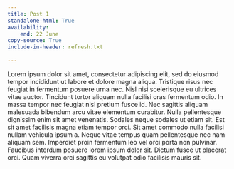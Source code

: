 ```yaml
---
title: Post 1
standalone-html: True
availability:
    end: 22 June 
copy-source: True
include-in-header: refresh.txt
   
---
```


Lorem ipsum dolor sit amet, consectetur adipiscing elit, sed do eiusmod tempor incididunt ut labore et dolore magna aliqua. Tristique risus nec feugiat in fermentum posuere urna nec. Nisl nisi scelerisque eu ultrices vitae auctor. Tincidunt tortor aliquam nulla facilisi cras fermentum odio. In massa tempor nec feugiat nisl pretium fusce id. Nec sagittis aliquam malesuada bibendum arcu vitae elementum curabitur. Nulla pellentesque dignissim enim sit amet venenatis. Sodales neque sodales ut etiam sit. Est sit amet facilisis magna etiam tempor orci. Sit amet commodo nulla facilisi nullam vehicula ipsum a. Neque vitae tempus quam pellentesque nec nam aliquam sem. Imperdiet proin fermentum leo vel orci porta non pulvinar. Faucibus interdum posuere lorem ipsum dolor sit. Dictum fusce ut placerat orci. Quam viverra orci sagittis eu volutpat odio facilisis mauris sit.